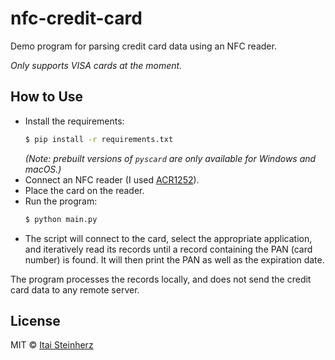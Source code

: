 # nfc-credit-card

Demo program for parsing credit card data using an NFC reader.

_Only supports VISA cards at the moment._


## How to Use

- Install the requirements:
  ```sh
  $ pip install -r requirements.txt
  ```
  _(Note: prebuilt versions of `pyscard` are only available for Windows and macOS.)_
- Connect an NFC reader (I used [ACR1252](https://www.acs.com.hk/en/products/342/acr1252u-usb-nfc-reader-iii-nfc-forum-certified-reader/)).
- Place the card on the reader.
- Run the program:
  ```sh
  $ python main.py
  ```
- The script will connect to the card, select the appropriate application, and iteratively read its records until a
  record containing the PAN (card number) is found. It will then print the PAN as well as the expiration date.

The program processes the records locally, and does not send the credit card data to any remote server.


## License

MIT © [Itai Steinherz](https://github.com/itaisteinherz)
